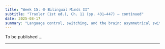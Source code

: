 ```yaml
---
title: "Week 15: 🌐 Bilingual Minds II"
subtitle: "Traxler (1st ed.), Ch. 11 (pp. 431–447) — continued"
date: 2025-08-17
summary: "Language control, switching, and the brain: asymmetrical switch costs, reversed dominance, structural priming across languages, and neural control networks. Includes code-switching analysis, color-cued switching, translation Stroop, and brain-imaging takeaways."
---
```



To be published ...



<!--
## 📘 Overview
This week extends our view of bilingual processing to **language control and switching**. We examine why switching from **L2→L1** can be **harder** than L1→L2 (the **asymmetric switch-cost** pattern), when costs can become **symmetric** (proficiency/task context), and what **code-switching** reveals about control in natural conversation. We also look at **structural priming across languages** as evidence for **shared syntactic representations**, and we connect behavior to the **brain** using core findings from **fMRI/ERP** on bilingual control.

---

## 🎯 Learning Goals
By the end of Week 15, you should be able to:

- Describe **asymmetric switch costs** and explain them using an **inhibitory-control** account.
- Identify conditions that yield **symmetric** or reduced switch costs (e.g., high proficiency, intense mixing mode).
- Explain **reversed dominance** (L2 outperforming L1 under strong L1 inhibition).
- Summarize evidence for **shared syntax** via **cross-language structural priming**.
- Interpret basic **neuroimaging** signatures of bilingual control (ACC, DLPFC, basal ganglia; ERP N2/P3 modulation).
- Analyze short **code-switching** samples for control demands, triggers, and comprehension effects.

---

## 📖 Required Reading
- **Traxler (1st ed.), Chapter 11, pp. 431–447** — *Bilingual Language Processing* (language control, switching costs, code-switching, structural priming across languages, neural evidence).

---

## 🔑 Key Concepts & Mini-Explanations

### 🔄 Language Switching & Control
- **Asymmetric switch costs**: Switching **L2→L1** is often **slower** than L1→L2 because L1 must be **suppressed** to allow L2 production; lifting strong L1 inhibition is costly.  
- **Symmetric costs** can emerge with **balanced proficiency**, heavy **mixing**, or tasks that minimize L1 dominance.
- **Reversed dominance**: In some mixed-language contexts, performance can be **better in L2** than L1 if L1 remains **strongly inhibited** across trials.

### 🧠 Inhibitory Control & Alternatives
- **Inhibitory Control view**: A domain-general control system down-regulates the **non-target** language to reduce competition; switch trials require **reconfiguration**, yielding costs.
- **Task factors** (cue reliability, response deadlines, stimulus type) and **learner factors** (proficiency, AoA) modulate how much inhibition is applied.

### 🗣️ Code-Switching (Naturalistic)
- Switching reflects **control** interacting with **pragmatics** (addressee, topic, emphasis) and **availability** (recent activation, lexical access).  
- Comprehenders usually keep both languages partially active; **integration** is smoother when switches align with **phrase boundaries** and predictable **discourse** points.

### 🧩 Structural Priming Across Languages
- Producing/comprehending a structure in one language (e.g., **passive**) increases the chance of using/comprehending the **same structure** in the other language shortly after.  
- Supports **shared** or **closely linked** **syntactic representations**, not two entirely separate grammars in use.

### 🧲 Brain Signatures of Control
- **fMRI**: **Anterior cingulate cortex (ACC)** and **dorsolateral prefrontal cortex (DLPFC)** recruit during conflict/monitoring; **basal ganglia/caudate** implicated in language selection/switching.  
- **ERP**: Increased **N2** (conflict/monitoring) and **P3** (updating) on switch or conflict trials; component sizes modulated by **proficiency** and **context**.  
- With experience, neural responses can show **efficiency** (reduced effort for common switches).

---

## 📝 Pre-Class Activities
1. **Read** pp. 431–447 and list: one example of **asymmetric cost**, one **code-switch** you’ve heard/used, and one **imaging or ERP** finding.  
2. **Prediction sheet**: Will you show **reversed dominance** in a mixing task? Why (based on your L1/L2 strengths)?  
3. **Priming prep**: Write two sentence pairs (EN↔ZH or your L2) using the **same structure** (e.g., active/passive) to test **cross-language priming**.

---

## 💬 In-Class Activities

### 1) 🔄 Color-Cued Switching (12 min)
- Name digits/pictures; **blue = L1**, **green = L2**. Measure **switch** vs **stay** trials (paper timing or browser timer).  
- **Debrief**: Do you see **L2→L1** cost > L1→L2? Any **reversed dominance**?

### 2) 🧪 Translation Stroop (10 min)
- Name ink color while words are **color terms** in **L1 or L2** (or translations).  
- Expect **interference** when word meaning conflicts with ink; compare L1 vs L2 magnitudes.

### 3) 🧠 Structural Priming Across Languages (12 min)
- Read/produce a prime sentence in **Language A**; immediately produce a description in **Language B**.  
- Tally **same-structure** uses; discuss how this supports **shared syntax**.

### 4) 🗺️ Code-Switch Clinic (12 min)
- Short transcribed snippets (2–3 switches each). Label **switch points** and infer **control demands** (lexical retrieval, emphasis, addressee shift).  
- Note when a switch **helps** (retrieval) vs **hurts** (integration cost).

### 5) 🧠 Brain Map Quickmatch (11 min)
- Match findings to regions/components: **ACC**, **DLPFC**, **basal ganglia/caudate**, **N2**, **P3**.  
- Propose one reason **proficiency** would **reduce** activation for a given contrast.

### 6) Wrap (3 min)
- Exit slip: one **task tweak** that would **reduce** your switch costs.

---

## 🔁 Post-Class Review
- **One-pager**: Explain your switching results with **Inhibitory Control** (where inhibition was applied, how it produced asymmetry/symmetry).  
- **Reflection (100–120 words)**: In which real settings do you **choose** to code-switch? Does it feel like effort or relief? Why?

---

## 🏠 Homework
- **Textbook “Test Yourself”** (Ch. 11, pp. 431–447) on **switching**, **control**, and **priming**.  
- **Short write-up (≈150–200 words)**: Design a **language-switching** task that tests for **reversed dominance**. Specify **cues**, **trial structure**, and **predictions** for high- vs low-proficiency bilinguals.  
- **Optional**: Keep a 24-hour **code-switch diary**; categorize each switch (addressee/topic/lexical retrieval).

---

## 🧩 Self-Check Questions

**Q1.** Why is **L2→L1** often slower than **L1→L2** in switching tasks?  
<!-- Because L1 is strongly inhibited to allow L2 production; removing that inhibition on a switch back to L1 is costly (asymmetric switch cost). -->
<!--
**Q2.** Name a condition that can make switch costs **symmetric**.  -->
<!-- Higher/balanced proficiency or sustained mixed-language context that reduces L1 dominance (both languages similarly activated). -->
<!--
**Q3.** What is **reversed dominance**?  -->
<!-- When performance in L2 surpasses L1 under persistent L1 inhibition in mixed-language contexts. -->
<!--
**Q4.** How does **cross-language structural priming** support **shared syntax**? --> 
<!-- Using the same structure across languages after a prime suggests linked or shared syntactic representations rather than fully separate grammars in use. -->
<!--
**Q5.** Which regions/components are commonly linked to **bilingual control** and **switching**?  -->
<!-- ACC/DLPFC (conflict/monitoring), basal ganglia/caudate (selection/switching), ERP N2 (conflict) and P3 (updating). -->

---
<!--
## 🧰 Key Terms
**Asymmetric switch cost**, **Inhibitory Control**, **Reversed dominance**, **Language mode**, **Code-switching**, **Structural priming**, **Shared syntax**, **ACC**, **DLPFC**, **Basal ganglia/caudate**, **N2**, **P3**.

---

## 🌐 Optional Resources
- Simple browser-based **switching** and **Stroop** demos.  
- Short primers on **ERP components** (N2/P3) and **frontostriatal** circuits in control.  
- Brief guides on analyzing **code-switch** transcripts.

---

### ✅ How to use these notes
- **Before class:** prepare your switch-task predictions and prime sentences.  
- **During class:** always connect behavior to **control mechanisms** and **proficiency/context**.  
- **After class:** sketch a mini-study to test one **manipulation** (e.g., stronger language cues) that should **shrink** switch costs.

-->












<!--
## 📘 Overview

This week we examine sign languages as fully expressive natural languages. We discuss their phonological, morphological, and syntactic structures; how they are processed in the brain; and how they are acquired. We also explore cognitive consequences of deafness, the role of the right hemisphere, and issues related to cochlear implants.

---

## 🧠 Core Topics

### ✋ Characteristics of Signed Languages

- Sign languages have **phonological parameters** (handshape, location, movement).
- They exhibit **morphological complexity**, including rich inflectional morphology.
- Syntax in signed languages includes **word order variation** and **use of space for grammatical relations**.

### 🧠 Lexical Access and Processing

- Signers exhibit similar effects as spoken language users in **lexical access** (e.g., frequency, neighborhood density).
- **Priming** effects and real-time processing are evident in ERP and reaction time studies.

### 👶 Language Acquisition and Evolution

- Deaf children exposed to sign language from birth acquire it on a similar timetable as spoken languages.
- Sign language use sheds light on **language evolution** through gesture.

### 📖 Reading in Deaf Signers

- Reading outcomes depend on **early language exposure**.
- Proficiency in sign language correlates positively with **reading ability**.

### 🧠 Neural Basis of Sign Language

- Sign language is **left-lateralized**, much like spoken language.
- **Right hemisphere** contributes to processing **spatial and visual features**.
- fMRI and lesion studies show activation in traditional **Broca’s and Wernicke’s areas**.

### 🎧 Cochlear Implants

- Implants restore partial hearing but outcomes vary:
  - Early implantation leads to better results.
  - Language input before implantation matters.
- Language development after CI use differs depending on **prior sign language use**.

---

## ❓ Key Questions

1. How does sign language compare structurally and cognitively to spoken language?
2. What brain regions are involved in sign language processing?
3. How do deaf children acquire sign language, and how does it affect reading development?
4. What are the implications of cochlear implants for language development?

---

## 🧪 In-Class Activities

### 🧏 Sign Language Video Analysis

- Watch clips of native signers (ASL, BSL, CSL).
- Identify morphological markers and syntactic structure.
- Discuss how information is spatially represented.

### 🧠 Lateralization Mapping

- Examine brain imaging studies comparing signers and speakers.
- Match language functions to neural regions.

### 🎭 Gesture Communication Game

- Students use only gesture to describe actions or concepts.
- Reflect on expressiveness and limitations of visual modality.

---

## 🏷️ Key Terms

| Term | Definition |
|------|------------|
| **Phonological parameters** | Features such as handshape and location in sign |
| **Spatial grammar** | Use of space to encode grammatical relations |
| **Left lateralization** | Dominance of left hemisphere for language processing |
| **Cochlear implant** | Device that enables sound perception in profoundly deaf individuals |
| **Perspective-taking** | Cognitive skill linked to sign language and visual processing |

---

## 📚 Reading

- Traxler (2012), Chapter 12: *Sign Language* (pp. 447–472)

---

## 📝 Practice Prompt

> Compare the structure of a sign language sentence with a spoken language sentence. What are the modality-specific strategies used to express grammatical relations?

---

## 🔁 Related Weeks

- Week 14: *Bilingual Language Processing*
- Week 16: *Student Presentations and Integration*
-->

